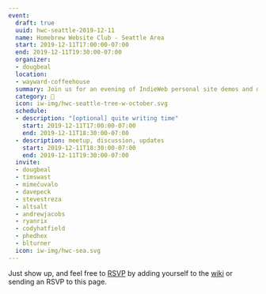 ```yaml
---
event:
  draft: true
  uuid: hwc-seattle-2019-12-11
  name: Homebrew Website Club - Seattle Area
  start: 2019-12-11T17:00:00-07:00
  end: 2019-12-11T19:30:00-07:00
  organizer:
  - dougbeal
  location:
  - wayward-coffeehouse
  summary: Join us for an evening of IndieWeb personal site demos and discussions!
  category: 🌲
  icon: iw-img/hwc-seattle-tree-w-october.svg
  schedule:
  - description: "[optional] quite writing time"
    start: 2019-12-11T17:00:00-07:00
    end: 2019-12-11T18:30:00-07:00
  - description: meetup, discussion, updates
    start: 2019-12-11T18:30:00-07:00
    end: 2019-12-11T19:30:00-07:00
  invite:
  - dougbeal
  - timswast
  - mimečuvalo
  - davepeck
  - stevestreza
  - altsalt
  - andrewjacobs
  - ryanrix
  - codyhatfield 
  - phedhex
  - blturner 
  icon: iw-img/hwc-sea.svg
---
```


Just show up, and feel free to [RSVP](https://indieweb.org/rsvp) by adding yourself to the [wiki]({{<indieweb-wiki-hwc>}}) or sending an RSVP to this page.
